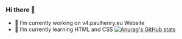 ### Hi there 👋

- 🔭 I’m currently working on v4.paulhenry.eu Website
- 🌱 I’m currently learning HTML and CSS
[![Anurag's GitHub stats](https://github-readme-stats.vercel.app/api?username=paulhenry46)](https://github.com/anuraghazra/github-readme-stats)
